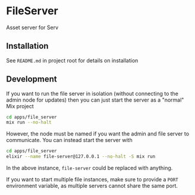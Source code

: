# FileServer

Asset server for Serv

## Installation

See `README.md` in project root for details on installation

## Development

If you want to run the file server in isolation (without connecting to the admin node for updates) then you can just start the server as a "normal" Mix project

```bash
cd apps/file_server
mix run --no-halt
```

However, the node must be named if you want the admin and file server to communicate. You can instead start the server with

```bash
cd apps/file_server
elixir --name file-server@127.0.0.1 --no-halt -S mix run
```

In the above instance, `file-server` could be replaced with anything.

If you want to start multiple file instances, make sure to provide a `PORT` environment variable, as multiple servers cannot share the same port.
